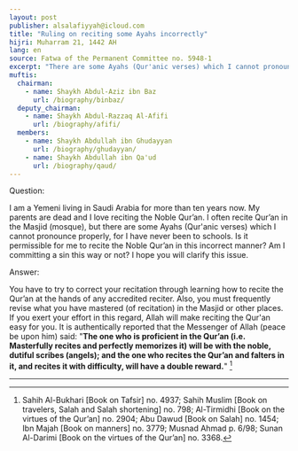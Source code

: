 ```yaml
---
layout: post
publisher: alsalafiyyah@icloud.com
title: "Ruling on reciting some Ayahs incorrectly"
hijri: Muharram 21, 1442 AH
lang: en
source: Fatwa of the Permanent Committee no. 5948-1
excerpt: "There are some Ayahs (Qur'anic verses) which I cannot pronounce properly, for I have never been to schools. Is it permissible for me to recite the Noble Qur’an in this incorrect manner?"
muftis:
  chairman: 
    - name: Shaykh Abdul-Aziz ibn Baz
      url: /biography/binbaz/
  deputy_chairman:
    - name: Shaykh Abdul-Razzaq Al-Afifi
      url: /biography/afifi/
  members: 
    - name: Shaykh Abdullah ibn Ghudayyan
      url: /biography/ghudayyan/
    - name: Shaykh Abdullah ibn Qa'ud
      url: /biography/qaud/
---
```


Question:

I am a Yemeni living in Saudi Arabia for more than ten years now. My parents are dead and I love reciting the Noble Qur’an. I often recite Qur’an in the Masjid (mosque), but there are some Ayahs (Qur'anic verses) which I cannot pronounce properly, for I have never been to schools. Is it permissible for me to recite the Noble Qur’an in this incorrect manner? Am I committing a sin this way or not? I hope you will clarify this issue. 

Answer:

You have to try to correct your recitation through learning how to recite the Qur’an at the hands of any accredited reciter. Also, you must frequently revise what you have mastered (of recitation) in the Masjid or other places. If you exert your effort in this regard, Allah will make reciting the Qur'an easy for you. It is authentically reported that the Messenger of Allah (peace be upon him) said: "**The one who is proficient in the Qur’an (i.e. Masterfully recites and perfectly memorizes it) will be with the noble, dutiful scribes (angels); and the one who recites the Qur’an and falters in it, and recites it with difficulty, will have a double reward.**" [^1]
 
---

[^1]: Sahih Al-Bukhari [Book on Tafsir] no. 4937; Sahih Muslim [Book on travelers, Salah and Salah shortening] no. 798; Al-Tirmidhi [Book on the virtues of the Qur’an] no. 2904; Abu Dawud [Book on Salah] no. 1454; Ibn Majah [Book on manners] no. 3779; Musnad Ahmad p. 6/98; Sunan Al-Darimi [Book on the virtues of the Qur’an] no. 3368.

